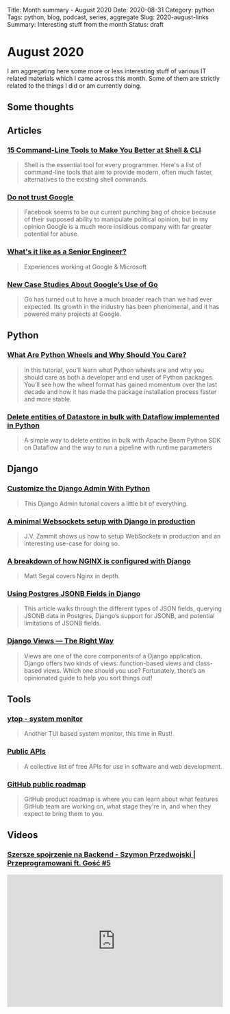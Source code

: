 Title: Month summary - August 2020
Date: 2020-08-31
Category: python
Tags: python, blog, podcast, series, aggregate
Slug: 2020-august-links
Summary: Interesting stuff from the month
Status: draft


# August 2020

I am aggregating here some more or less interesting stuff of various IT related materials which I came across this month.
Some of them are strictly related to the things I did or am currently doing.

## Some thoughts



## Articles

### [15 Command-Line Tools to Make You Better at Shell & CLI](https://dev.to/zaiste/15-command-line-tools-to-make-you-better-at-shell-cli-35n6)

> Shell is the essential tool for every programmer. Here's a list of command-line tools that aim to provide modern, often much faster, alternatives to the existing shell commands.

### [Do not trust Google](https://lukeboyle.com/blog-posts/2020/08/do-not-trust-google)

> Facebook seems to be our current punching bag of choice because of their supposed ability to manipulate political opinion, but in my opinion Google is a much more insidious company with far greater potential for abuse.

### [What's it like as a Senior Engineer?](https://www.zainrizvi.io/blog/whats-it-like-as-a-senior-engineer/)

> Experiences working at Google & Microsoft

### [New Case Studies About Google’s Use of Go](https://opensource.googleblog.com/2020/08/new-case-studies-about-googles-use-of-go.html)

> Go has turned out to have a much broader reach than we had ever expected. Its growth in the industry has been phenomenal, and it has powered many projects at Google.

## Python

### [What Are Python Wheels and Why Should You Care?](https://realpython.com/python-wheels/)

> In this tutorial, you’ll learn what Python wheels are and why you should care as both a developer and end user of Python packages. You’ll see how the wheel format has gained momentum over the last decade and how it has made the package installation process faster and more stable.

### [Delete entities of Datastore in bulk with Dataflow implemented in Python](https://levelup.gitconnected.com/delete-entities-of-datastore-in-bulk-with-dataflow-implemented-in-python-37cbe2dd7e08)

> A simple way to delete entities in bulk with Apache Beam Python SDK on Dataflow and the way to run a pipeline with runtime parameters

## Django

### [Customize the Django Admin With Python](https://realpython.com/customize-django-admin-python)

> This Django Admin tutorial covers a little bit of everything.

### [A minimal Websockets setup with Django in production](https://www.untangled.dev/2020/08/02/django-websockets-minimal-setup/)

> J.V. Zammit shows us how to setup WebSockets in production and an interesting use-case for doing so.

### [A breakdown of how NGINX is configured with Django](https://mattsegal.dev/nginx-django-reverse-proxy-config.html)

> Matt Segal covers Nginx in depth.

### [Using Postgres JSONB Fields in Django](https://pganalyze.com/blog/postgres-jsonb-django-python)

> This article walks through the different types of JSON fields, querying JSONB data in Postgres, Django’s support for JSONB, and potential limitations of JSONB fields.

### [Django Views — The Right Way](https://spookylukey.github.io/django-views-the-right-way/)

> Views are one of the core components of a Django application. Django offers two kinds of views: function-based views and class-based views. Which one should you use? Fortunately, there’s an opinionated guide to help you sort things out!

## Tools

### [ytop - system monitor](https://github.com/cjbassi/ytop)

> Another TUI based system monitor, this time in Rust!

### [Public APIs](https://github.com/public-apis/public-apis)

> A collective list of free APIs for use in software and web development.

### [GitHub public roadmap](https://github.com/github/roadmap)

> GitHub product roadmap is where you can learn about what features GitHub team are working on, what stage they're in, and when they expect to bring them to you.

## Videos

### [Szersze spojrzenie na Backend - Szymon Przedwojski | Przeprogramowani ft. Gość #5](https://www.youtube.com/watch?v=c-Gi7OaykQo)
<div class="videoWrapper" style="height:0; padding-bottom:56.25%; padding-top:25px; position:relative" height="0">
    <iframe style="position:absolute; top:0; width:100%" height="100%" width="100%"' src="https://www.youtube.com/embed/c-Gi7OaykQo" frameborder="0" allow="accelerometer; autoplay; encrypted-media; gyroscope; picture-in-picture" allowfullscreen></iframe>
</div>
